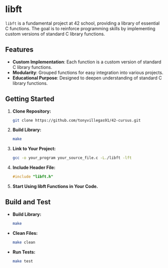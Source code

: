 # libft

`libft` is a fundamental project at 42 school, providing a library of essential C functions. The goal is to reinforce programming skills by implementing custom versions of standard C library functions.

## Features

- **Custom Implementation**: Each function is a custom version of standard C library functions.
- **Modularity**: Grouped functions for easy integration into various projects.
- **Educational Purpose**: Designed to deepen understanding of standard C library functions.

## Getting Started

1. **Clone Repository:**

    ```bash
    git clone https://github.com/tonyvillegas91/42-cursus.git
    ```

2. **Build Library:**

    ```bash
    make
    ```

3. **Link to Your Project:**

    ```bash
    gcc -o your_program your_source_file.c -L./libft -lft
    ```

4. **Include Header File:**

    ```c
    #include "libft.h"
    ```

5. **Start Using libft Functions in Your Code.**


## Build and Test

- **Build Library:**

    ```bash
    make
    ```

- **Clean Files:**

    ```bash
    make clean
    ```

- **Run Tests:**

    ```bash
    make test
    ```